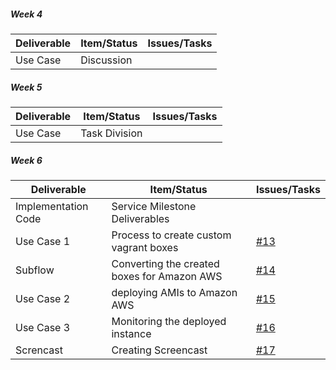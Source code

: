 ##### Week 4

| Deliverable   | Item/Status   |  Issues/Tasks
| ------------- | ------------  |  ------------
| Use Case      | Discussion| &nbsp;



##### Week 5

| Deliverable   | Item/Status   |  Issues/Tasks
| ------------- | ------------  |  ------------
| Use Case      | Task Division | &nbsp;


##### Week 6

| Deliverable   | Item/Status   |  Issues/Tasks
| ------------- | ------------  |  ------------
| Implementation Code      | Service Milestone Deliverables     | &nbsp;
| Use Case 1      | Process to create custom vagrant boxes |  [#13](https://github.ncsu.edu/rkrish11/timely-trampoline/issues/13)
| Subflow      | Converting the created boxes for Amazon AWS |  [#14](https://github.ncsu.edu/rkrish11/timely-trampoline/issues/14)
| Use Case 2      | deploying AMIs to Amazon AWS  |  [#15](https://github.ncsu.edu/rkrish11/timely-trampoline/issues/15)
| Use Case 3      | Monitoring the deployed instance  |  [#16](https://github.ncsu.edu/rkrish11/timely-trampoline/issues/16)
| Screncast      | Creating Screencast   |  [#17](https://github.ncsu.edu/rkrish11/timely-trampoline/issues/17)

